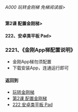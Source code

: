 ###### A000 玩转金刚梯 免梯阅读版>
#### 第2课 配置金刚梯>
#### 222、安卓类平板 Pad>

### 2221、《金刚App梯配置说明》

- 金刚App梯勿须配置
- 下载安装App，连通运行即可

#### 返回到
- [玩转金刚梯](https://github.com/a2zitpro/web/blob/master/LadderFree/main.md)
- [第2课 配置金刚梯](https://github.com/a2zitpro/web/blob/master/LadderFree/LadderConfigure/LadderConfigure.md)
- [222 安卓类平板 Pad](https://github.com/a2zitpro/web/blob/master/LadderFree/LadderConfigure/Android/Pad/Pad.md)

